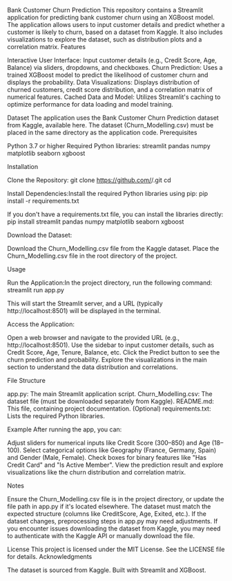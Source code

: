 Bank Customer Churn Prediction
This repository contains a Streamlit application for predicting bank customer churn using an XGBoost model. The application allows users to input customer details and predict whether a customer is likely to churn, based on a dataset from Kaggle. It also includes visualizations to explore the dataset, such as distribution plots and a correlation matrix.
Features

Interactive User Interface: Input customer details (e.g., Credit Score, Age, Balance) via sliders, dropdowns, and checkboxes.
Churn Prediction: Uses a trained XGBoost model to predict the likelihood of customer churn and displays the probability.
Data Visualizations: Displays distribution of churned customers, credit score distribution, and a correlation matrix of numerical features.
Cached Data and Model: Utilizes Streamlit's caching to optimize performance for data loading and model training.

Dataset
The application uses the Bank Customer Churn Prediction dataset from Kaggle, available here. The dataset (Churn_Modelling.csv) must be placed in the same directory as the application code.
Prerequisites

Python 3.7 or higher
Required Python libraries:
streamlit
pandas
numpy
matplotlib
seaborn
xgboost



Installation

Clone the Repository:
git clone https://github.com/<your-username>/<your-repo-name>.git
cd <your-repo-name>


Install Dependencies:Install the required Python libraries using pip:
pip install -r requirements.txt

If you don't have a requirements.txt file, you can install the libraries directly:
pip install streamlit pandas numpy matplotlib seaborn xgboost


Download the Dataset:

Download the Churn_Modelling.csv file from the Kaggle dataset.
Place the Churn_Modelling.csv file in the root directory of the project.



Usage

Run the Application:In the project directory, run the following command:
streamlit run app.py

This will start the Streamlit server, and a URL (typically http://localhost:8501) will be displayed in the terminal.

Access the Application:

Open a web browser and navigate to the provided URL (e.g., http://localhost:8501).
Use the sidebar to input customer details, such as Credit Score, Age, Tenure, Balance, etc.
Click the Predict button to see the churn prediction and probability.
Explore the visualizations in the main section to understand the data distribution and correlations.



File Structure

app.py: The main Streamlit application script.
Churn_Modelling.csv: The dataset file (must be downloaded separately from Kaggle).
README.md: This file, containing project documentation.
(Optional) requirements.txt: Lists the required Python libraries.

Example
After running the app, you can:

Adjust sliders for numerical inputs like Credit Score (300–850) and Age (18–100).
Select categorical options like Geography (France, Germany, Spain) and Gender (Male, Female).
Check boxes for binary features like "Has Credit Card" and "Is Active Member".
View the prediction result and explore visualizations like the churn distribution and correlation matrix.

Notes

Ensure the Churn_Modelling.csv file is in the project directory, or update the file path in app.py if it's located elsewhere.
The dataset must match the expected structure (columns like CreditScore, Age, Exited, etc.). If the dataset changes, preprocessing steps in app.py may need adjustments.
If you encounter issues downloading the dataset from Kaggle, you may need to authenticate with the Kaggle API or manually download the file.

License
This project is licensed under the MIT License. See the LICENSE file for details.
Acknowledgments

The dataset is sourced from Kaggle.
Built with Streamlit and XGBoost.
